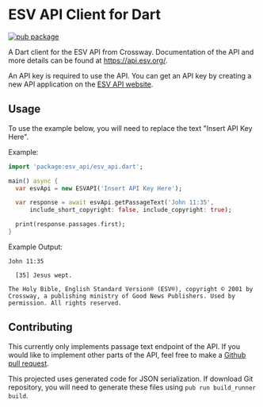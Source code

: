 # ESV API Client for Dart

[![pub package](https://img.shields.io/pub/v/esv_api.svg)](https://pub.dartlang.org/packages/esv_api)

A Dart client for the ESV API from Crossway. Documentation of the API and more
details can be found at <https://api.esv.org/>.

An API key is required to use the API. You can get an API key by creating a new
API application on the [ESV API website](https://api.esv.org/account/).

## Usage

To use the example below, you will need to replace the text "Insert API Key
Here".

Example:

```dart
import 'package:esv_api/esv_api.dart';

main() async {
  var esvApi = new ESVAPI('Insert API Key Here');

  var response = await esvApi.getPassageText('John 11:35',
      include_short_copyright: false, include_copyright: true);

  print(response.passages.first);
}
```

Example Output:

```
John 11:35

  [35] Jesus wept.

The Holy Bible, English Standard Version® (ESV®), copyright © 2001 by Crossway, a publishing ministry of Good News Publishers. Used by permission. All rights reserved.
```

## Contributing

This currently only implements passage text endpoint of the API. If you would
like to implement other parts of the API, feel free to make a [Github pull
request](https://github.com/tsteward/esv_api_dart/pulls).

This projected uses generated code for JSON serialization. If download Git
repository, you will need to generate these files using
`pub run build_runner build`.
